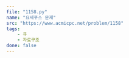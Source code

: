 ```yaml
---
file: "1158.py"
name: "요세푸스 문제"
src: "https://www.acmicpc.net/problem/1158"
tags:
    - 큐
    - 자료구조
done: false
---
```


